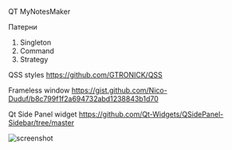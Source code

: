 QT MyNotesMaker

Патерни
1. Singleton
2. Command
3. Strategy

QSS styles https://github.com/GTRONICK/QSS

Frameless window https://gist.github.com/Nico-Duduf/b8c799f1f2a694732abd1238843b1d70

Qt Side Panel widget https://github.com/Qt-Widgets/QSidePanel-Sidebar/tree/master

![screenshot](https://github.com/pvasya/OOOP/assets/48941205/9bb4d395-52fd-42ce-a1fd-5b7a717ffd4e)